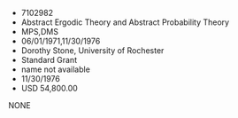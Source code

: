 * 7102982
* Abstract Ergodic Theory and Abstract Probability Theory
* MPS,DMS
* 06/01/1971,11/30/1976
* Dorothy Stone, University of Rochester
* Standard Grant
*   name not available
* 11/30/1976
* USD 54,800.00

NONE